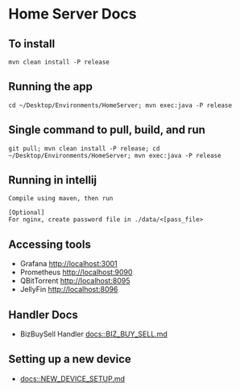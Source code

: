 # Home Server Docs

## To install
```
mvn clean install -P release
```

## Running the app
```
cd ~/Desktop/Environments/HomeServer; mvn exec:java -P release
```

## Single command to pull, build, and run
```
git pull; mvn clean install -P release; cd ~/Desktop/Environments/HomeServer; mvn exec:java -P release
```

## Running in intellij
```
Compile using maven, then run

[Optional]
For nginx, create password file in ./data/<[pass_file>
```

## Accessing tools
* Grafana [http://localhost:3001](http://localhost:3001)
* Prometheus [http://localhost:9090](http://localhost:9090)
* QBitTorrent [http://localhost:8095](http://localhost:8095)
* JellyFin [http://localhost:8096](http://localhost:8096)

## Handler Docs
* BizBuySell Handler [docs::BIZ_BUY_SELL.md](docs/BIZ_BUY_SELL.md)

## Setting up a new device
* [docs::NEW_DEVICE_SETUP.md](docs/NEW_DEVICE_SETUP.md)
